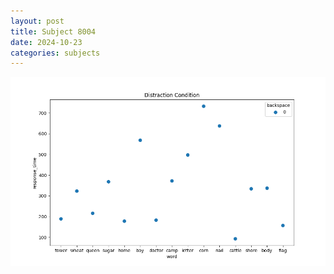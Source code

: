 ```yaml
---
layout: post
title: Subject 8004
date: 2024-10-23
categories: subjects
---
```


![](data/8004/run-22/8004_rt_acc_fuzzy_delay.png)
